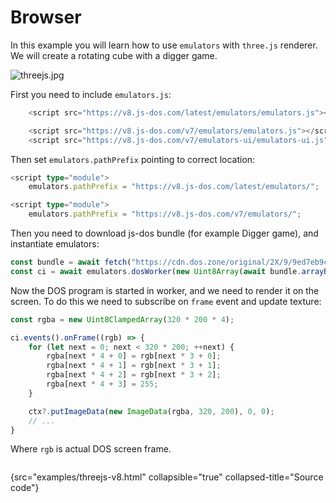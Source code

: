 # Browser

In this example you will learn how to use `emulators` with `three.js` renderer.
We will create a rotating cube with a digger game.

![threejs.jpg](threejs.jpg)

First you need to include `emulators.js`:

<tabs>
<tab title="v8">

```Typescript
    <script src="https://v8.js-dos.com/latest/emulators/emulators.js"></script>
```

</tab>
<tab title="v7">

```Typescript
    <script src="https://v8.js-dos.com/v7/emulators/emulators.js"></script>
    <script src="https://v8.js-dos.com/v7/emulators-ui/emulators-ui.js"></script>
```

</tab>
</tabs>

Then set `emulators.pathPrefix` pointing to correct location:
<tabs>
<tab title="v8">

```Typescript
<script type="module">
    emulators.pathPrefix = "https://v8.js-dos.com/latest/emulators/";
```

</tab>
<tab title="v7">

```Typescript
<script type="module">
    emulators.pathPrefix = "https://v8.js-dos.com/v7/emulators/";
```

</tab>
</tabs>


Then you need to download js-dos bundle (for example Digger game), and instantiate emulators:
```Typescript
const bundle = await fetch("https://cdn.dos.zone/original/2X/9/9ed7eb9c2c441f56656692ed4dc7ab28f58503ce.jsdos");
const ci = await emulators.dosWorker(new Uint8Array(await bundle.arrayBuffer()));
```

Now the DOS program is started in worker, and we need to render it on the screen. To do this
we need to subscribe on `frame` event and update texture:

```Typescript
const rgba = new Uint8ClampedArray(320 * 200 * 4);

ci.events().onFrame((rgb) => {
    for (let next = 0; next < 320 * 200; ++next) {
        rgba[next * 4 + 0] = rgb[next * 3 + 0];
        rgba[next * 4 + 1] = rgb[next * 3 + 1];
        rgba[next * 4 + 2] = rgb[next * 3 + 2];
        rgba[next * 4 + 3] = 255;
    }

    ctx?.putImageData(new ImageData(rgba, 320, 200), 0, 0);
    // ...
}
```

Where `rgb` is actual DOS screen frame.


```Typescript
```
{src="examples/threejs-v8.html" collapsible="true" collapsed-title="Source code"}
